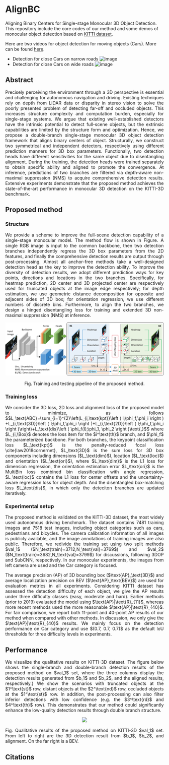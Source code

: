 # AlignBC
 Aligning Binary Centers for Single-stage Monocular 3D Object Detection. This repository include the core codes of our method and some demos of monocular object detection based on [KITTI dataset](https://www.cvlibs.net/datasets/kitti/index.php).
 
 Here are two videos for object detection for moving objects (Cars). More can be found [here](https://github.com/fyancy/AlignBC/tree/main/abc_imgs/gif).
 - Detection for close Cars on narrow roads
![image](https://github.com/fyancy/AlignBC/blob/main/abc_imgs/gif/move_short.gif)
 - Detection for close Cars on wide roads
![image](https://github.com/fyancy/AlignBC/blob/main/abc_imgs/gif/move_long.gif)

## Abstract
<p align="justify">
Precisely perceiving the environment through a 3D perspective is essential and challenging for autonomous navigation and driving. Existing techniques rely on depth from LiDAR data or disparity in stereo vision to solve the poorly presented problem of detecting far-off and occluded objects. This increases structure complexity and computation burden, especially for single-stage systems. We argue that existing well-established detectors have the intrinsic potential to detect full-scene objects, but the extrinsic capabilities are limited by the structure form and optimization. Hence, we propose a double-branch single-stage monocular 3D object detection framework that aligns binary centers of object. Structurally, we construct two symmetrical and independent detectors, respectively using different prediction manners for 3D box parameters. Functionally, two detection heads have different sensitivities for the same object due to disentangling alignment. During the training, the detection heads were trained separately to obtain specific ability and aligned to promote the convergence. At inference, predictions of two branches are filtered via depth-aware non-maximal suppression (NMS) to acquire comprehensive detection results. Extensive experiments demonstrate that the proposed method achieves the state-of-the-art performance in monocular 3D detection on the KITTI-3D benchmark.
</p>

## Proposed method
### Structure
<p align="justify">
We provide a scheme to improve the full-scene detection capability of a single-stage monocular model. The method flow is shown in Figure. A single RGB image is input to the common backbone, then two detection branches independently regress the 3D box parameters from the 2D features, and finally the comprehensive detection results are output through post-processing. Almost all anchor-free methods take a well-designed detection head as the key to improve the detection ability. To improve the diversity of detection results, we adopt different prediction ways for key points, directions and locations in the two branches. Specifically, for heatmap prediction, 2D center and 3D projected center are respectively used for truncated objects at the image edge respectively; for depth estimation, we use geometric distance decomposition for opposite and adjacent sides of 3D box; for orientation regression, we use different numbers of discrete bins. Furthermore, to align the two branches, we design a hinged disentangling loss for training and extended 3D non-maximal suppression (NMS) at inference.
</p>

<div align=center>
<img src="abc_imgs/img/structure_v3.png" width="800">
</div>
<p align="center">
Fig. Training and testing pipeline of the proposed method. 
</p>

### Training loss
<p align="justify">
We consider the 3D loss, 2D loss and alignment loss of the proposed model to minimize, as follows
$$L_\text{ABC}=\sum_{i=1}^{2}\left(L_{i,\text{kpt}}\left ( I;\phi_f,\phi_i \right ) +L_{i,\text{3D}}\left ( I;\phi_f,\phi_i \right )+L_{i,\text{2D}}\left ( I;\phi_f,\phi_i \right )\right)+L_\text{dis}\left ( \phi_f(I);\phi_1, \phi_2 \right )\text{,}$$
where $L_{i,\Box}$ denotes the loss item for the $i^\text{th}$ branch, and $\phi_f$ the parameterized backbone. For both branches, the keypoint classification loss $L_\text{kpt}$ is the penalty-reduced focal loss \cite{law2018cornernet}, $L_\text{3D}$ is the sum loss for 3D box components including dimensions ($L_\text{dim}$), location ($L_\text{loc}$) and orientation ($L_\text{ori}$), where $L_\text{dim}$ is the L1 loss for dimension regression, the orientation estimation error $L_\text{ori}$ is the MultiBin loss combined bin classification with angle regression, $L_\text{loc}$ contains the L1 loss for center offsets and the uncertainty-aware regression loss for object depth. And the disentangled box-matching loss $L_\text{dis}$, in which only the deteciton branches are updated iteratively.
</p>

### Experimental setup
<p align="justify">
The proposed method is validated on the KITTI-3D dataset, the most widely used autonomous driving benchmark. The dataset contains 7481 training images and 7518 test images, including object categories such as cars, pedestrians and bicycles. The camera calibration information of all images is publicly available, and the image annotations of training images are also public. Therefore, we redivide the training set using two split methods $val_1$ ($N_\text{train}=3712,N_\text{val}=3769$) and $val_2$ ($N_\text{train}=3682,N_\text{val}=3799$) for discussions, following 3DOP and SubCNN, respectively. In our monocular experiments, the images from left camera are used and the Car category is focused.
</p>

 <p align="justify">
The average precision (AP) of 3D bounding box ($\text{AP}_\text{3D}$) and average localization precision on BEV ($\text{AP}_\text{BEV}$) are used for evaluation metrics in all experiments. Considering KITTI dataset has assessed the detection difficulty of each object, we give the AP results under three difficulty classes (easy, moderate and hard). Earlier methods (prior to 2019) evaluated the model using $\text{AP}|\text{R}_{11}$, whereas more recent methods used the more reasonable $\text{AP}|\text{R}_{40}$. For fair comparison, we report both 11-point and 40-point AP results of our method when compared with other methods. In discussion, we only give the $\text{AP}|\text{R}_{40}$ results. We mainly focus on the detection performance on Car category and use $(0.7, 0.7, 0.7)$ as the default IoU thresholds for three difficulty levels in experiments.
</p>

## Performance
<p align="justify">
We visualize the qualitative results on KITTI-3D dataset. The figure below shows the single-branch and double-branch detection results of the proposed method on $val_1$ set, where the three columns display the detection results generated from $b_1$ and $b_2$, and the aligned results, respectively.} We show the scenarios with truncated objects at the $1^\text{st}$ row, distant objects at the $2^\text{nd}$ row, occluded objects at the $1^\text{st}$ row. In addition, the post-processing can also filter inferior detections with low confidence (e.g. the $3^\text{rd}$ and $4^\text{th}$ row). This demonstrates that our method could significantly enhance the low-quality detection results through double branch structure.
</p>

<div align=center>
<img src="abc_imgs/img/heads_detection.png" width="800">
</div>
<p align="justify">
Fig. Qualitative results of the proposed method on KITTI-3D $val_1$ set. From left to right are the 3D detection result from $b_1$, $b_2$, and alignment. On the far right is a BEV.  
</p>

## Citations
